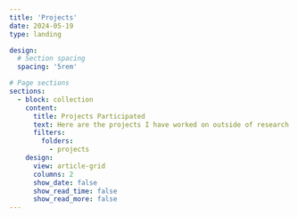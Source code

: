 ```yaml
---
title: 'Projects'
date: 2024-05-19
type: landing

design:
  # Section spacing
  spacing: '5rem'

# Page sections
sections:
  - block: collection
    content:
      title: Projects Participated
      text: Here are the projects I have worked on outside of research.
      filters:
        folders:
          - projects
    design:
      view: article-grid
      columns: 2
      show_date: false
      show_read_time: false
      show_read_more: false
---
```

